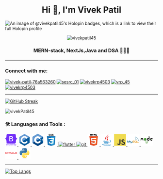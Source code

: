 <h1 align="center">Hi 👋, I'm Vivek Patil</h1>

![An image of @vivekpatil45's Holopin badges, which is a link to view their full Holopin profile](https://holopin.me/vivekpatil45)
<p align="center"> 
    <img src="https://komarev.com/ghpvc/?username=vivekpatil45&label=Profile%20views&color=green&style=flat" alt="vivekpatil45" /> 
</p>

<h3 align="center">
    MERN-stack, NextJs,Java and DSA 👨🏻‍💻
<h3>





<hr/> 

<h3 align="left">Connect with me:</h3>
<p align="left">
<a href="https://linkedin.com/in/vivek-patil-76a563260" target="blank"><img align="center" src="https://raw.githubusercontent.com/rahuldkjain/github-profile-readme-generator/master/src/images/icons/Social/linked-in-alt.svg" alt="vivek-patil-76a563260" height="30" width="40" /></a>
<a href="https://www.codechef.com/users/sesrc_01" target="blank"><img align="center" src="https://cdn.jsdelivr.net/npm/simple-icons@3.1.0/icons/codechef.svg" alt="sesrc_01" height="30" width="40" /></a>
<a href="https://www.hackerrank.com/vivekrp4503" target="blank"><img align="center" src="https://raw.githubusercontent.com/rahuldkjain/github-profile-readme-generator/master/src/images/icons/Social/hackerrank.svg" alt="vivekrp4503" height="30" width="40" /></a>
<a href="https://codeforces.com/profile/vrp_45" target="blank"><img align="center" src="https://raw.githubusercontent.com/rahuldkjain/github-profile-readme-generator/master/src/images/icons/Social/codeforces.svg" alt="vrp_45" height="30" width="40" /></a>
<a href="https://auth.geeksforgeeks.org/user/vivekrp4503" target="blank"><img align="center" src="https://raw.githubusercontent.com/rahuldkjain/github-profile-readme-generator/master/src/images/icons/Social/geeks-for-geeks.svg" alt="vivekrp4503" height="30" width="40" /></a>
</p>

---
[![GitHub Streak](http://github-readme-streak-stats.herokuapp.com?user=vivekPatil45&theme=dark)](https://git.io/streak-stats)

<p><img align="center" src="https://github-readme-stats.vercel.app/api?username=vivekPatil45&show_icons=true&locale=en&theme=dark" alt="vivekPatil45" /></p>

### 🛠️ Languages and Tools :
<p align="left"> <a href="https://getbootstrap.com" target="_blank" rel="noreferrer"> <img src="https://raw.githubusercontent.com/devicons/devicon/master/icons/bootstrap/bootstrap-plain-wordmark.svg" alt="bootstrap" width="40" height="40"/> </a> <a href="https://www.cprogramming.com/" target="_blank" rel="noreferrer"> <img src="https://raw.githubusercontent.com/devicons/devicon/master/icons/c/c-original.svg" alt="c" width="40" height="40"/> </a> <a href="https://www.w3schools.com/cpp/" target="_blank" rel="noreferrer"> <img src="https://raw.githubusercontent.com/devicons/devicon/master/icons/cplusplus/cplusplus-original.svg" alt="cplusplus" width="40" height="40"/> </a> <a href="https://www.w3schools.com/css/" target="_blank" rel="noreferrer"> <img src="https://raw.githubusercontent.com/devicons/devicon/master/icons/css3/css3-original-wordmark.svg" alt="css3" width="40" height="40"/> </a> <a href="https://flutter.dev" target="_blank" rel="noreferrer"> <img src="https://www.vectorlogo.zone/logos/flutterio/flutterio-icon.svg" alt="flutter" width="40" height="40"/> </a> <a href="https://git-scm.com/" target="_blank" rel="noreferrer"> <img src="https://www.vectorlogo.zone/logos/git-scm/git-scm-icon.svg" alt="git" width="40" height="40"/> </a> <a href="https://www.w3.org/html/" target="_blank" rel="noreferrer"> <img src="https://raw.githubusercontent.com/devicons/devicon/master/icons/html5/html5-original-wordmark.svg" alt="html5" width="40" height="40"/> </a> <a href="https://www.java.com" target="_blank" rel="noreferrer"> <img src="https://raw.githubusercontent.com/devicons/devicon/master/icons/java/java-original.svg" alt="java" width="40" height="40"/> </a> <a href="https://developer.mozilla.org/en-US/docs/Web/JavaScript" target="_blank" rel="noreferrer"> <img src="https://raw.githubusercontent.com/devicons/devicon/master/icons/javascript/javascript-original.svg" alt="javascript" width="40" height="40"/> </a> <a href="https://www.mysql.com/" target="_blank" rel="noreferrer"> <img src="https://raw.githubusercontent.com/devicons/devicon/master/icons/mysql/mysql-original-wordmark.svg" alt="mysql" width="40" height="40"/> </a> <a href="https://nodejs.org" target="_blank" rel="noreferrer"> <img src="https://raw.githubusercontent.com/devicons/devicon/master/icons/nodejs/nodejs-original-wordmark.svg" alt="nodejs" width="40" height="40"/> </a> <a href="https://www.oracle.com/" target="_blank" rel="noreferrer"> <img src="https://raw.githubusercontent.com/devicons/devicon/master/icons/oracle/oracle-original.svg" alt="oracle" width="40" height="40"/> </a> <a href="https://www.python.org" target="_blank" rel="noreferrer"> <img src="https://raw.githubusercontent.com/devicons/devicon/master/icons/python/python-original.svg" alt="python" width="40" height="40"/> </a> </p>

---

[![Top Langs](https://github-readme-stats.vercel.app/api/top-langs/?username=vivekPatil45&layout=compact&theme=vision-friendly-dark)](https://github.com/anuraghazra/github-readme-stats)
